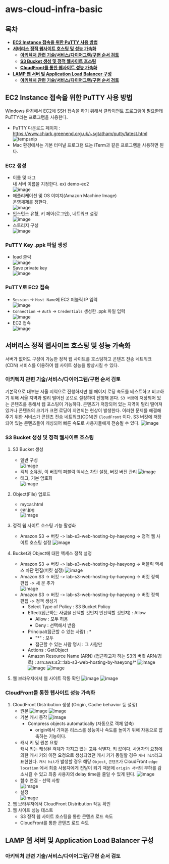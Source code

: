 # aws-cloud-infra-basic
## 목차
* **[EC2 Instance 접속을 위한 PuTTY 사용 방법](#EC2-Instance-접속을-위한-PuTTY-사용-방법)**
* **[서버리스 정적 웹사이트 호스팅 및 성능 가속화](#서버리스-정적-웹사이트-호스팅-및-성능-가속화)**
  * **[아키텍처 관련 기술/서비스/다이어그램/구현 순서 검토](#아키텍처-관련-기술서비스다이어그램구현-순서-검토)**
  * **[S3 Bucket 생성 및 정적 웹사이트 호스팅](#S3-Bucket-생성-및-정적-웹사이트-호스팅)**
  * **[CloudFront를 통한 웹사이트 성능 가속화](#CloudFront를-통한-웹사이트-성능-가속화)**
* **[LAMP 웹 서버 및 Application Load Balancer 구성](#LAMP-웹-서버-및-Application-Load-Balancer-구성)**
  * **[아키텍처 관련 기술/서비스/다이어그램/구현 순서 검토](#아키텍처-관련-기술/서비스/다이어그램/구현-순서-검토)**

## EC2 Instance 접속을 위한 PuTTY 사용 방법
Windows 환경에서 EC2에 SSH 접속을 하기 위해서 클라이언트 프로그램이 필요한데 PuTTY라는 프로그램을 사용한다.
- PuTTY 다운로드 페이지 : https://www.chiark.greenend.org.uk/~sgtatham/putty/latest.html
![tempsnip](https://user-images.githubusercontent.com/31242766/208661102-462e95a7-67b5-41f2-adab-10244543043f.png)
- Mac 환경에서는 기본 터미널 프로그램 또는 iTerm과 같은 프로그램을 사용하면 된다.

### EC2 생성
- 이름 및 태그     
내 서버 이름을 지정한다. ex) demo-ec2    
![image](https://user-images.githubusercontent.com/31242766/208663753-c7e50230-6a57-4768-bc16-b7e051a5cfeb.png)
- 애플리케이션 및 OS 이미지(Amazon Machine Image)      
운영체제를 정한다.    
![image](https://user-images.githubusercontent.com/31242766/208663851-34aa66e8-47ee-4b80-952b-5681d0fff076.png)     
- 인스턴스 유형, 키 페어(로그인), 네트워크 설정       
![image](https://user-images.githubusercontent.com/31242766/208664065-734e3841-4c92-49fa-8205-6bc42f3c92ba.png)
- 스토리지 구성    
![image](https://user-images.githubusercontent.com/31242766/208664162-ed3ae3a4-a1ca-4afb-9696-40fa0fb67543.png)

### PuTTY Key .ppk 파일 생성
- load 클릭   
![image](https://user-images.githubusercontent.com/31242766/208664378-f733e6c8-96ed-437e-ab54-af6de840b9cd.png)
- Save private key    
![image](https://user-images.githubusercontent.com/31242766/208664635-b681e507-11b9-415b-ba7e-628d03e8480a.png)

### PuTTY로 EC2 접속
- `Session` -> `Host Name`에 EC2 퍼블릭 IP 입력        
![image](https://user-images.githubusercontent.com/31242766/208665058-726a7c29-4419-469b-b632-12f98794b9c3.png)    
- `Connection` -> `Auth` -> `Credentials` 생성한 .ppk 파일 입력    
![image](https://user-images.githubusercontent.com/31242766/208665640-ea8e5c1d-f3ed-4b21-bfde-7298bb8c2570.png)
- EC2 접속    
![image](https://user-images.githubusercontent.com/31242766/208665930-eaf66202-2565-4fff-b5a5-8d808e7ac791.png)

## 서버리스 정적 웹사이트 호스팅 및 성능 가속화
서버가 없어도 구성이 가능한 정적 웹 사이트를 호스팅하고 콘텐츠 전송 네트워크(CDN) 서비스를 이용하여 웹 사이트 성능을 향상시킬 수 있다.

### 아키텍처 관련 기술/서비스/다이어그램/구현 순서 검토
기본적으로 대부분 서울 지역으로 진행하지만 웹 페이지 로딩 속도를 테스트하고 비교하기 위해 서울 지역과 멀리 떨어진 곳으로 설정하여 진행해 본다. `S3 버킷`에 저장되어 있는 콘텐츠를 통해서 웹 포스팅이 가능하다. 콘텐츠가 저장되어 있는 지역이 멀리 떨어져 있거나 콘텐츠의 크기가 크면 로딩이 지연되는 현상이 발생한다. 이러한 문제를 해결해주기 위한 서비스가 콘텐츠 전송 네트워크(CDN)인 `CloudFront` 이다. S3 버킷에 저장되어 있는 콘텐츠들이 캐싱되어 빠른 속도로 사용자들에게 전송될 수 있다.
![image](https://user-images.githubusercontent.com/31242766/208666848-65570499-752b-4700-b79a-5e4dd0dbfc0d.png)

### S3 Bucket 생성 및 정적 웹사이트 호스팅
1. S3 Bucket 생성
   - 일반 구성    
   ![image](https://user-images.githubusercontent.com/31242766/208670038-0de5b866-a2cf-44f2-b0ce-dd2e7ea81095.png)
   - 객체 소유권, 이 버킷의 퍼블릭 액세스 차단 설정, 버킷 버전 관리
   ![image](https://user-images.githubusercontent.com/31242766/208670254-1d73fd50-daae-4317-afaa-39d5df9a3792.png)
   - 태그, 기본 암호화   
   ![image](https://user-images.githubusercontent.com/31242766/208670329-a725ad9d-5744-4acd-8726-3166134f182a.png)

3. Object(File) 업로드
   - mycar.html
   - car.jpg   
   ![image](https://user-images.githubusercontent.com/31242766/208670969-87302a15-03b5-4684-8e69-6ef598e91c55.png)
4. 정적 웹 사이트 호스팅 기능 활성화
   - Amazon S3 -> 버킷 -> lab-s3-web-hosting-by-haeyong -> 정적 웹 사이트 호스팅 설정
   ![image](https://user-images.githubusercontent.com/31242766/208671705-415a484e-3c9e-478a-84d4-09f48a883bbe.png)
6. Bucket과 Object에 대한 액세스 정책 설정
   - Amazon S3 -> 버킷 -> lab-s3-web-hosting-by-haeyong -> 퍼블릭 액세스 차단 편집(버킷 설정)
   ![image](https://user-images.githubusercontent.com/31242766/208672859-f0ab481a-0a54-4d60-9d26-8cbc8186a93d.png)
   - Amazon S3 -> 버킷 -> lab-s3-web-hosting-by-haeyong -> 버킷 정책 편집 -> 새 문 추가   
   ![image](https://user-images.githubusercontent.com/31242766/208679819-6a9880eb-a5eb-4e5c-982d-48159e9d9ca6.png)    
   - Amazon S3 -> 버킷 -> lab-s3-web-hosting-by-haeyong -> 버킷 정책 편집 -> 정책 생성기
     - Select Type of Policy : S3 Bucket Policy
     - Effect(접근하는 사람을 선택할 것인지 안선택할 것인지) : Allow
       - Allow : 모두 허용
       - Deny : 선택해서 받음
     - Principal(접근할 수 있는 사람) : *
       - "*" : 모두
       - 접근할 수 있는 사람 명시 : 그 사람만
     - Actions : GetObject
     - Amazon Resource Name (ARN) (접근하고자 하는 S3의 버킷 ARN/경로) : arn:aws:s3:::lab-s3-web-hosting-by-haeyong/*
     ![image](https://user-images.githubusercontent.com/31242766/208694873-36e5c2f5-5a94-44b1-9789-e66e7d5bb6df.png)
     ![image](https://user-images.githubusercontent.com/31242766/208697131-d4b07b88-556d-42f5-8a30-97ad4feb7b51.png)
     ![image](https://user-images.githubusercontent.com/31242766/208697333-7a4b0c37-da69-4939-835e-f61db542fdb5.png)
7. 웹 브라우저에서 웹 사이트 작동 확인
![image](https://user-images.githubusercontent.com/31242766/208697648-7eef353b-6ffa-4f28-b890-d260333b7fd7.png)
![image](https://user-images.githubusercontent.com/31242766/208697709-1700858a-d24d-4c53-acb6-e1ba482ea0af.png)
### CloudFront를 통한 웹사이트 성능 가속화
1. CloudFront Distribution 생성 (Origin, Cache behavior 등 설정)
   - 원본
   ![image](https://user-images.githubusercontent.com/31242766/209772674-ec9f08a4-fd2e-4ce7-8b7c-7e9c38aaea87.png)
   ![image](https://user-images.githubusercontent.com/31242766/209772738-84c2c783-71ab-49d6-8e34-7dfa407fa316.png)
   - 기본 캐시 동작
   ![image](https://user-images.githubusercontent.com/31242766/209772915-24f37fce-dabd-4e41-9253-fe17f2338323.png)   
     - Compress objects automatically (자동으로 객체 압축)
       - origin에서 가져온 리소스롤 성능이나 속도를 높이기 위해 자동으로 압축하는 기능이다.
   - 캐시 키 및 원본 요청   
   캐시 키는 캐싱된 객체가 가지고 있는 고유 식별자. 키 값이다. 사용자의 요청에 의한 캐시 키와 이전 요청으로 생성되었던 캐시 키가 동일할 경우 `캐시 hit`라고 표현한다.
   `캐시 hit`가 발생할 경우 해당 `Object`, `콘텐츠`가 CloudFront `edge location` 에서 최종 사용자에게 전달이 되기 때문에 `origin 서버`의 부하를 감소시킬 수 있고 
   최종 사용자의 delay time을 줄일 수 있게 된다. 
   ![image](https://user-images.githubusercontent.com/31242766/209773536-a22a1f38-b4d9-4832-9322-8e15c2a91bf6.png)
   - 함수 연결 - 선택 사항   
   ![image](https://user-images.githubusercontent.com/31242766/209775128-f67f3243-e1d9-4533-867e-d4083d5fcec4.png)
   - 설정   
   ![image](https://user-images.githubusercontent.com/31242766/209775582-58c27dda-ad1c-4746-a97d-c85802c874f8.png)
2. 웹 브라우저에서 CloudFront Distribution 작동 확인
3. 웹 사이트 성능 테스트
   - S3 정적 웹 사이트 호스팅을 통한 콘텐츠 로드 속도
   - CloudFront를 통한 콘텐츠 로드 속도

## LAMP 웹 서버 및 Application Load Balancer 구성
### 아키텍처 관련 기술/서비스/다이어그램/구현 순서 검토
